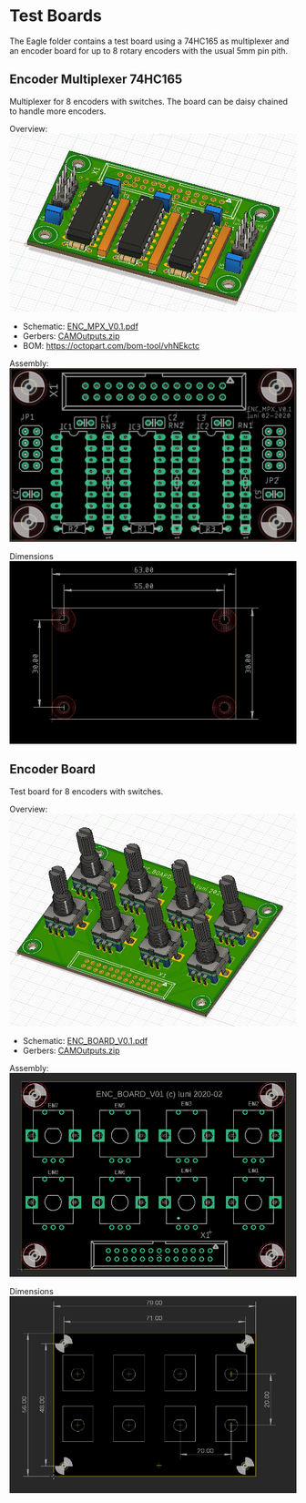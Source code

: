 # Test Boards

The Eagle folder contains a test board using a 74HC165 as multiplexer and an encoder board for up to 8 rotary encoders with the usual 5mm pin pith.

## Encoder Multiplexer 74HC165

Multiplexer for 8 encoders with switches. The board can be daisy chained to handle more encoders.

Overview:
![3d](Eagle/ENC_MPX_V01/3d.jpg)

- Schematic: [ENC_MPX_V0.1.pdf](Eagle/ENC_MPX_V01/ENC_MPX_V0.1.pdf)
- Gerbers: [CAMOutputs.zip](Eagle/ENC_MPX_V01/CAMOutputs.zip)
- BOM: https://octopart.com/bom-tool/vhNEkctc

Assembly:
![Assembly](Eagle/ENC_MPX_V01/Assembly.jpg)

Dimensions
![Assembly](Eagle/ENC_MPX_V01/dimensions.jpg)


## Encoder Board

Test board for 8 encoders with switches.

Overview:
![3d](Eagle/ENC_BOARD_V01/3d.jpg)

- Schematic: [ENC_BOARD_V0.1.pdf](Eagle/ENC_BOARD_V01/ENC_BOARD_V01.pdf)
- Gerbers: [CAMOutputs.zip](Eagle/ENC_BOARD_V01/CAMOutputs.zip)



Assembly:
![Assembly](Eagle/ENC_BOARD_V01/Assembly.png)

Dimensions
![Assembly](Eagle/ENC_BOARD_V01/dimensions.png)